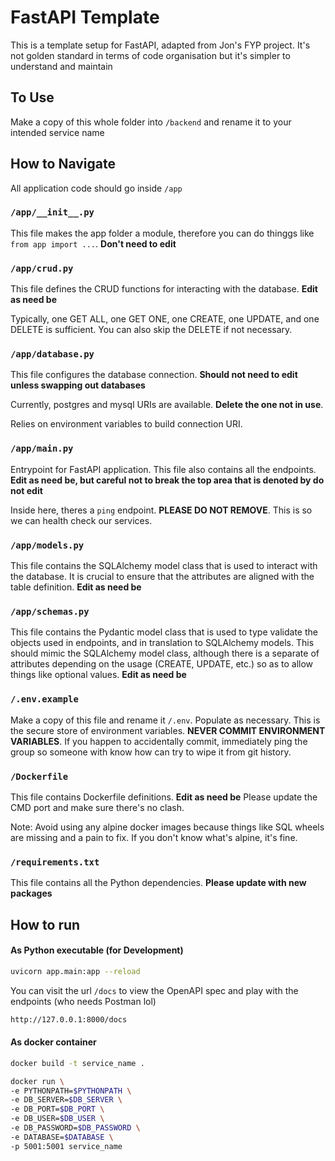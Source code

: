 # FastAPI Template

This is a template setup for FastAPI, adapted from Jon's FYP project. It's not golden standard in terms of code organisation but it's simpler to understand and maintain

## To Use

Make a copy of this whole folder into `/backend` and rename it to your intended service name

## How to Navigate

All application code should go inside `/app`

### `/app/__init__.py`

This file makes the app folder a module, therefore you can do thinggs like `from app import ...`.
**Don't need to edit**

### `/app/crud.py`

This file defines the CRUD functions for interacting with the database.
**Edit as need be**

Typically, one GET ALL, one GET ONE, one CREATE, one UPDATE, and one DELETE is sufficient. You can also skip the DELETE if not necessary.

### `/app/database.py`

This file configures the database connection.
**Should not need to edit unless swapping out databases**

Currently, postgres and mysql URIs are available. **Delete the one not in use**.

Relies on environment variables to build connection URI.

### `/app/main.py`

Entrypoint for FastAPI application.
This file also contains all the endpoints.
**Edit as need be, but careful not to break the top area that is denoted by do not edit**

Inside here, theres a `ping` endpoint. **PLEASE DO NOT REMOVE**. This is so we can health check our services.

### `/app/models.py`

This file contains the SQLAlchemy model class that is used to interact with the database. It is crucial to ensure that the attributes are aligned with the table definition.
**Edit as need be**

### `/app/schemas.py`

This file contains the Pydantic model class that is used to type validate the objects used in endpoints, and in translation to SQLAlchemy models. This should mimic the SQLAlchemy model class, although there is a separate of attributes depending on the usage (CREATE, UPDATE, etc.) so as to allow things like optional values.
**Edit as need be**

### `/.env.example`

Make a copy of this file and rename it `/.env`. Populate as necessary. This is the secure store of environment variables.
**NEVER COMMIT ENVIRONMENT VARIABLES**. If you happen to accidentally commit, immediately ping the group so someone with know how can try to wipe it from git history.

### `/Dockerfile`

This file contains Dockerfile definitions.
**Edit as need be**
Please update the CMD port and make sure there's no clash.

Note: Avoid using any alpine docker images because things like SQL wheels are missing and a pain to fix. If you don't know what's alpine, it's fine.

### `/requirements.txt`

This file contains all the Python dependencies.
**Please update with new packages**

## How to run

#### As Python executable (for Development)

```bash
uvicorn app.main:app --reload
```

You can visit the url `/docs` to view the OpenAPI spec and play with the endpoints (who needs Postman lol)

```bash
http://127.0.0.1:8000/docs
```

#### As docker container

```bash
docker build -t service_name .

docker run \
-e PYTHONPATH=$PYTHONPATH \
-e DB_SERVER=$DB_SERVER \
-e DB_PORT=$DB_PORT \
-e DB_USER=$DB_USER \
-e DB_PASSWORD=$DB_PASSWORD \
-e DATABASE=$DATABASE \
-p 5001:5001 service_name
```
